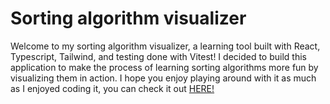# Sorting algorithm visualizer

Welcome to my sorting algorithm visualizer, a learning tool built with React, Typescript, Tailwind, and testing done with Vitest!
I decided to build this application to make the process of learning sorting algorithms more fun by visualizing them in action. I hope you enjoy playing around with it as much as I enjoyed coding it, you can check it out [HERE!](https://github.com/GeraOSF/sorting-algorithm-visualizer)